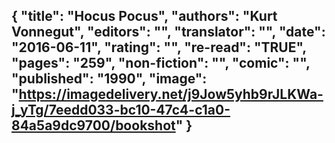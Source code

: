 {
 "title": "Hocus Pocus",
 "authors": "Kurt Vonnegut",
 "editors": "",
 "translator": "",
 "date": "2016-06-11",
 "rating": "",
 "re-read": "TRUE",
 "pages": "259",
 "non-fiction": "",
 "comic": "",
 "published": "1990",
 "image": "https://imagedelivery.net/j9Jow5yhb9rJLKWa-j_yTg/7eedd033-bc10-47c4-c1a0-84a5a9dc9700/bookshot"
}
---

